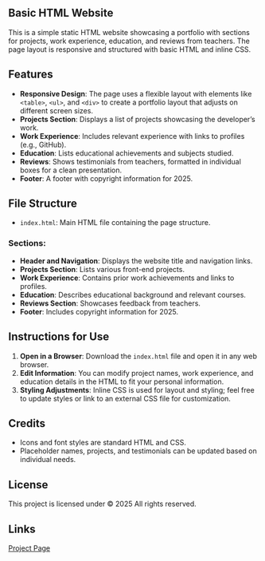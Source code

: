## Basic HTML Website

This is a simple static HTML website showcasing a portfolio with sections for projects, work experience, education, and reviews from teachers. The page layout is responsive and structured with basic HTML and inline CSS.

## Features
- **Responsive Design**: The page uses a flexible layout with elements like `<table>`, `<ul>`, and `<div>` to create a portfolio layout that adjusts on different screen sizes.
- **Projects Section**: Displays a list of projects showcasing the developer’s work.
- **Work Experience**: Includes relevant experience with links to profiles (e.g., GitHub).
- **Education**: Lists educational achievements and subjects studied.
- **Reviews**: Shows testimonials from teachers, formatted in individual boxes for a clean presentation.
- **Footer**: A footer with copyright information for 2025.

## File Structure
- `index.html`: Main HTML file containing the page structure.

### Sections:
- **Header and Navigation**: Displays the website title and navigation links.
- **Projects Section**: Lists various front-end projects.
- **Work Experience**: Contains prior work achievements and links to profiles.
- **Education**: Describes educational background and relevant courses.
- **Reviews Section**: Showcases feedback from teachers.
- **Footer**: Includes copyright information for 2025.

## Instructions for Use
1. **Open in a Browser**: Download the `index.html` file and open it in any web browser.
2. **Edit Information**: You can modify project names, work experience, and education details in the HTML to fit your personal information.
3. **Styling Adjustments**: Inline CSS is used for layout and styling; feel free to update styles or link to an external CSS file for customization.

## Credits
- Icons and font styles are standard HTML and CSS.
- Placeholder names, projects, and testimonials can be updated based on individual needs.

## License
This project is licensed under © 2025 All rights reserved.

## Links
[Project Page](https://github.com/SamAbaye/Single-Page-CV/tree/master/Basic%20HTML%20Website)
